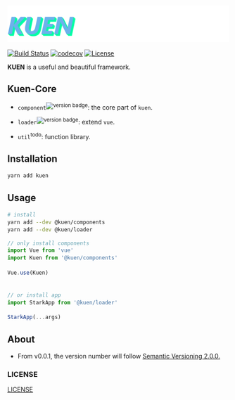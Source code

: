 ![KUEN](/assets/img/kuen.png)

[![Build Status](https://www.travis-ci.com/Himself65/kuen.svg?branch=master)](https://www.travis-ci.com/Himself65/kuen)
[![codecov](https://codecov.io/gh/Himself65/kuen/branch/master/graph/badge.svg)](https://codecov.io/gh/Himself65/kuen)
[![License](https://img.shields.io/github/license/himself65/kuen.svg)](htttps:://github.com/himself65/kuen)

**KUEN** is a useful and beautiful framework.

## Kuen-Core

- `component`<sup>![version badge](https://version-badge.egoist.sh/npm/@kuen/components)</sup>: the core part of `kuen`.

- `loader`<sup>![version badge](https://version-badge.egoist.sh/npm/@kuen/loader)</sup>: extend `vue`.

- `util`<sup>todo</sup>: function library.

## Installation

```bash
yarn add kuen
```

## Usage

```bash
# install
yarn add --dev @kuen/components
yarn add --dev @kuen/loader
```

```js
// only install components
import Vue from 'vue'
import Kuen from '@kuen/components'

Vue.use(Kuen)


// or install app
import StarkApp from '@kuen/loader'

StarkApp(...args)
```

## About

- From v0.0.1, the version number will follow [Semantic Versioning 2.0.0.](https://semver.org/)

### LICENSE

[LICENSE](LICENSE)
